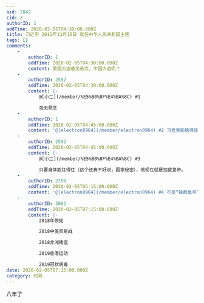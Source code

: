 ```yaml
---
aid: 2842
cid: 2
authorID: 1
addTime: 2020-02-05T04:30:00.000Z
title: 习近平 2012年11月15日 就任中华人民共和国主席
tags: []
comments:
    -
        authorID: 1
        addTime: 2020-02-05T04:30:00.000Z
        content: 美国大选毫无悬念，中国大选呢？
    -
        authorID: 2592
        addTime: 2020-02-05T04:30:00.000Z
        content: |-
            @[小二](/member/%E5%B0%8F%E4%BA%8C) #1

            毫无悬念
    -
        authorID: 1
        addTime: 2020-02-05T04:45:00.000Z
        content: '@[electron8964](/member/electron8964) #2 习老爹能稳得住么？我看很悬。'
    -
        authorID: 2592
        addTime: 2020-02-05T04:45:00.000Z
        content: |-
            @[小二](/member/%E5%B0%8F%E4%BA%8C) #3

            只要身体能扛得住（这个还真不好说，国家秘密），他现在就是独裁皇帝。
    -
        authorID: 2790
        addTime: 2020-02-05T05:15:00.000Z
        content: '@[electron8964](/member/electron8964) #4 不是“独裁皇帝”，至少没如朝鲜金家世袭。'
    -
        authorID: 3062
        addTime: 2020-02-05T07:15:00.000Z
        content: |-
            2018年修宪

            2018中美贸易战

            2018非洲猪瘟

            2019香港运动

            2019冠状病毒
date: 2020-02-05T07:15:00.000Z
category: 时政
---
```


八年了
